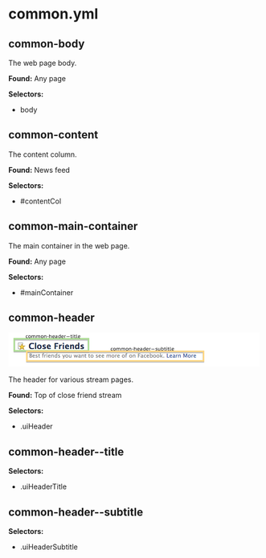 # common.yml



## common-body

The web page body.

__Found:__ Any page

__Selectors:__

 * body



## common-content

The content column.

__Found:__ News feed

__Selectors:__

 * #contentCol



## common-main-container

The main container in the web page.

__Found:__ Any page

__Selectors:__

 * #mainContainer



## common-header

![docs/images/components/common-header.png](../images/components/common-header.png)

The header for various stream pages.

__Found:__ Top of close friend stream

__Selectors:__

 * .uiHeader



## common-header--title

__Selectors:__

 * .uiHeaderTitle



## common-header--subtitle

__Selectors:__

 * .uiHeaderSubtitle

